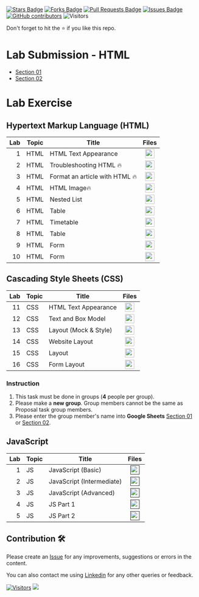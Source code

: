 <a href="https://github.com/drshahizan/software-engineering/stargazers"><img src="https://img.shields.io/github/stars/drshahizan/software-engineering" alt="Stars Badge"/></a>
<a href="https://github.com/drshahizan/software-engineering/network/members"><img src="https://img.shields.io/github/forks/drshahizan/software-engineering" alt="Forks Badge"/></a>
<a href="https://github.com/drshahizan/software-engineering/pulls"><img src="https://img.shields.io/github/issues-pr/drshahizan/software-engineering" alt="Pull Requests Badge"/></a>
<a href="https://github.com/drshahizan/software-engineering/issues"><img src="https://img.shields.io/github/issues/drshahizan/software-engineering" alt="Issues Badge"/></a>
<a href="https://github.com/drshahizan/software-engineering/graphs/contributors"><img alt="GitHub contributors" src="https://img.shields.io/github/contributors/drshahizan/software-engineering?color=2b9348"></a>
![Visitors](https://api.visitorbadge.io/api/visitors?path=https%3A%2F%2Fgithub.com%2Fdrshahizan%2Fsoftware-engineering&labelColor=%23d9e3f0&countColor=%23697689&style=flat)


Don't forget to hit the :star: if you like this repo.

# Lab Submission - HTML
- [Section 01](https://docs.google.com/spreadsheets/d/1iVamYLFglM-v4twd29Qi4-z1N5RqPQ5FpucFI0Qv-wI/edit#gid=1161167578)
- [Section 02](https://docs.google.com/spreadsheets/d/1CXVsz0EJqPTc0nS7GggXjWV8f3SXR0l_kG_dLg1IO5M/edit#gid=1217701197)

# Lab Exercise

## Hypertext Markup Language (HTML)

| Lab | Topic | Title | Files |
| -----: | ----- | ----- | :------: | 
| 1 | HTML | HTML Text Appearance |<a href="https://github.com/drshahizan/software-engineering/tree/main/lab/html/lab1" ><img src="../images/folder_info.png" width="24px" height="24px" ></a> |
| 2 | HTML | Troubleshooting HTML 🔥 |<a href="https://github.com/drshahizan/software-engineering/tree/main/lab/html/lab2" ><img src="../images/folder_info.png" width="24px" height="24px" ></a> |
| 3 | HTML | Format an article with HTML 🔥 |<a href="https://github.com/drshahizan/software-engineering/tree/main/lab/html/lab3" ><img src="../images/folder_info.png" width="24px" height="24px" ></a> |
| 4 | HTML | HTML Image🔥 |<a href="https://github.com/drshahizan/software-engineering/tree/main/lab/html/lab4" ><img src="../images/folder_info.png" width="24px" height="24px" ></a> |
| 5 | HTML | Nested List |<a href="https://github.com/drshahizan/software-engineering/tree/main/lab/html/lab5" ><img src="../images/folder_info.png" width="24px" height="24px" ></a> |
| 6 | HTML | Table |<a href="https://github.com/drshahizan/software-engineering/tree/main/lab/html/lab6" ><img src="../images/folder_info.png" width="24px" height="24px" ></a> |
| 7 | HTML | Timetable |<a href="https://github.com/drshahizan/software-engineering/tree/main/lab/html/lab7" ><img src="../images/folder_info.png" width="24px" height="24px" ></a> |
| 8 | HTML | Table |<a href="https://github.com/drshahizan/software-engineering/tree/main/lab/html/lab8" ><img src="../images/folder_info.png" width="24px" height="24px" ></a> |
| 9 | HTML | Form |<a href="https://github.com/drshahizan/software-engineering/tree/main/lab/html/lab9" ><img src="../images/folder_info.png" width="24px" height="24px" ></a> |
| 10 | HTML | Form |<a href="https://github.com/drshahizan/software-engineering/tree/main/lab/html/lab10" ><img src="../images/folder_info.png" width="24px" height="24px" ></a> |


## Cascading Style Sheets (CSS)

| Lab | Topic | Title | Files |
| -----: | ----- | ----- | :------: | 
| 11 | CSS | HTML Text Appearance |<a href="https://github.com/drshahizan/software-engineering/tree/main/lab/css/lab11" ><img src="../images/folder_info.png" width="24px" height="24px" ></a> |
| 12 | CSS | Text and Box Model |<a href="https://github.com/drshahizan/software-engineering/tree/main/lab/css/lab12" ><img src="../images/folder_info.png" width="24px" height="24px"></a>|
| 13 | CSS | Layout (Mock & Style) |<a href="https://github.com/drshahizan/software-engineering/tree/main/lab/css/lab13" ><img src="../images/folder_info.png" width="24px" height="24px" ></a> |
| 14 | CSS | Website Layout |<a href="https://github.com/drshahizan/software-engineering/tree/main/lab/css/lab14" ><img src="../images/folder_info.png" width="24px" height="24px" ></a> |
| 15 | CSS | Layout |<a href="https://github.com/drshahizan/software-engineering/tree/main/lab/css/lab15" ><img src="../images/folder_info.png" width="24px" height="24px" ></a> |
| 16 | CSS | Form Layout |<a href="https://github.com/drshahizan/software-engineering/tree/main/lab/css/lab16" ><img src="../images/folder_info.png" width="24px" height="24px" ></a> |

### Instruction

1. This task must be done in groups (**4** people per group).
2. Please make a **new group**. Group members cannot be the same as Proposal task group members.
3. Please enter the group member's name into **Google Sheets** [Section 01](https://docs.google.com/spreadsheets/d/1iVamYLFglM-v4twd29Qi4-z1N5RqPQ5FpucFI0Qv-wI/edit?usp=sharing) or [Section 02](https://docs.google.com/spreadsheets/d/1CXVsz0EJqPTc0nS7GggXjWV8f3SXR0l_kG_dLg1IO5M/edit?usp=sharing).

## JavaScript

| Lab | Topic | Title | Files |
| -----: | ----- | ----- | :------: | 
| 1 | JS | JavaScript (Basic) |<a href="" ><img src="../images/folder_info.png" width="24px" height="24px" ></a> |
| 2 | JS | JavaScript (Intermediate) |<a href="" ><img src="../images/folder_info.png" width="24px" height="24px" ></a> |
| 3 | JS | JavaScript (Advanced) |<a href="" ><img src="../images/folder_info.png" width="24px" height="24px" ></a> |
| 4 | JS | JS Part 1 |<a href="" ><img src="../images/folder_info.png" width="24px" height="24px" ></a> |
| 5 | JS | JS Part 2 |<a href="" ><img src="../images/folder_info.png" width="24px" height="24px" ></a> |

## Contribution 🛠️
Please create an [Issue](https://github.com/drshahizan/software-engineering/issues) for any improvements, suggestions or errors in the content.

You can also contact me using [Linkedin](https://www.linkedin.com/in/drshahizan/) for any other queries or feedback.

[![Visitors](https://api.visitorbadge.io/api/visitors?path=https%3A%2F%2Fgithub.com%2Fdrshahizan&labelColor=%23697689&countColor=%23555555&style=plastic)](https://visitorbadge.io/status?path=https%3A%2F%2Fgithub.com%2Fdrshahizan)
![](https://hit.yhype.me/github/profile?user_id=81284918)

